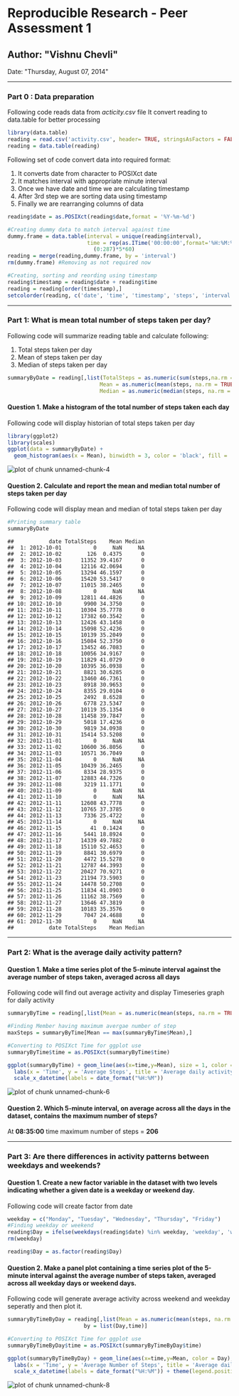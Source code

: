 Reproducible Research - Peer Assessment 1
========
Author: "Vishnu Chevli"
--------
Date: "Thursday, August 07, 2014"
- - -

### Part 0 : Data preparation

Following code reads data from *acticity.csv* file
It convert reading to data.table for better processing


```r
library(data.table)
reading = read.csv('activity.csv', header= TRUE, stringsAsFactors = FALSE)
reading = data.table(reading)
```

Following set of code convert data into required format:
 1. It converts date from character to POSIXct date 
 2. It matches interval with appropriate minute interval 
 3. Once we have date and time we are calculating timestamp 
 4. After 3rd step we are sorting data using timestamp
 5. Finally we are rearranging columns of data


```r
reading$date = as.POSIXct(reading$date,format = '%Y-%m-%d')

#Creating dummy data to match interval against time
dummy.frame = data.table(interval = unique(reading$interval), 
                         time = rep(as.ITime('00:00:00',format='%H:%M:%S'),288) + 
                           (0:287)*5*60)
reading = merge(reading,dummy.frame, by = 'interval')
rm(dummy.frame) #Removing as not required now

#Creating, sorting and reording using timestamp
reading$timestamp = reading$date + reading$time
reading = reading[order(timestamp),]
setcolorder(reading, c('date', 'time', 'timestamp', 'steps', 'interval'))
```

- - -

### Part 1: What is mean total number of steps taken per day?

Following code will summarize reading table and calculate following:
 1. Total steps taken per day
 2. Mean of steps taken per day
 3. Median of steps taken per day

```r
summaryByDate = reading[,list(TotalSteps = as.numeric(sum(steps,na.rm = TRUE)),
                             Mean = as.numeric(mean(steps, na.rm = TRUE)),
                             Median = as.numeric(median(steps, na.rm = TRUE))), by = date]
```

#### Question 1. Make a histogram of the total number of steps taken each day
Following code will display historian of total steps taken per day

```r
library(ggplot2)
library(scales)
ggplot(data = summaryByDate) + 
  geom_histogram(aes(x = Mean), binwidth = 3, color = 'black', fill = 'light green')
```

![plot of chunk unnamed-chunk-4](figure/unnamed-chunk-4.png) 

#### Question 2. Calculate and report the mean and median total number of steps taken per day
Following code will display mean and median of total steps taken per day

```r
#Printing summary table
summaryByDate
```

```
##           date TotalSteps    Mean Median
##  1: 2012-10-01          0     NaN     NA
##  2: 2012-10-02        126  0.4375      0
##  3: 2012-10-03      11352 39.4167      0
##  4: 2012-10-04      12116 42.0694      0
##  5: 2012-10-05      13294 46.1597      0
##  6: 2012-10-06      15420 53.5417      0
##  7: 2012-10-07      11015 38.2465      0
##  8: 2012-10-08          0     NaN     NA
##  9: 2012-10-09      12811 44.4826      0
## 10: 2012-10-10       9900 34.3750      0
## 11: 2012-10-11      10304 35.7778      0
## 12: 2012-10-12      17382 60.3542      0
## 13: 2012-10-13      12426 43.1458      0
## 14: 2012-10-14      15098 52.4236      0
## 15: 2012-10-15      10139 35.2049      0
## 16: 2012-10-16      15084 52.3750      0
## 17: 2012-10-17      13452 46.7083      0
## 18: 2012-10-18      10056 34.9167      0
## 19: 2012-10-19      11829 41.0729      0
## 20: 2012-10-20      10395 36.0938      0
## 21: 2012-10-21       8821 30.6285      0
## 22: 2012-10-22      13460 46.7361      0
## 23: 2012-10-23       8918 30.9653      0
## 24: 2012-10-24       8355 29.0104      0
## 25: 2012-10-25       2492  8.6528      0
## 26: 2012-10-26       6778 23.5347      0
## 27: 2012-10-27      10119 35.1354      0
## 28: 2012-10-28      11458 39.7847      0
## 29: 2012-10-29       5018 17.4236      0
## 30: 2012-10-30       9819 34.0938      0
## 31: 2012-10-31      15414 53.5208      0
## 32: 2012-11-01          0     NaN     NA
## 33: 2012-11-02      10600 36.8056      0
## 34: 2012-11-03      10571 36.7049      0
## 35: 2012-11-04          0     NaN     NA
## 36: 2012-11-05      10439 36.2465      0
## 37: 2012-11-06       8334 28.9375      0
## 38: 2012-11-07      12883 44.7326      0
## 39: 2012-11-08       3219 11.1771      0
## 40: 2012-11-09          0     NaN     NA
## 41: 2012-11-10          0     NaN     NA
## 42: 2012-11-11      12608 43.7778      0
## 43: 2012-11-12      10765 37.3785      0
## 44: 2012-11-13       7336 25.4722      0
## 45: 2012-11-14          0     NaN     NA
## 46: 2012-11-15         41  0.1424      0
## 47: 2012-11-16       5441 18.8924      0
## 48: 2012-11-17      14339 49.7882      0
## 49: 2012-11-18      15110 52.4653      0
## 50: 2012-11-19       8841 30.6979      0
## 51: 2012-11-20       4472 15.5278      0
## 52: 2012-11-21      12787 44.3993      0
## 53: 2012-11-22      20427 70.9271      0
## 54: 2012-11-23      21194 73.5903      0
## 55: 2012-11-24      14478 50.2708      0
## 56: 2012-11-25      11834 41.0903      0
## 57: 2012-11-26      11162 38.7569      0
## 58: 2012-11-27      13646 47.3819      0
## 59: 2012-11-28      10183 35.3576      0
## 60: 2012-11-29       7047 24.4688      0
## 61: 2012-11-30          0     NaN     NA
##           date TotalSteps    Mean Median
```

- - - 

### Part 2: What is the average daily activity pattern?

#### Question 1. Make a time series plot of the 5-minute interval against the average number of steps taken, averaged across all days

Following code will find out average activity and display Timeseries graph for daily activity


```r
summaryByTime = reading[,list(Mean = as.numeric(mean(steps, na.rm = TRUE))), by = time]

#Finding Member having maximum avergae number of step
maxSteps = summaryByTime[Mean == max(summaryByTime$Mean),]

#Converting to POSIXct Time for ggplot use
summaryByTime$time = as.POSIXct(summaryByTime$time)

ggplot(summaryByTime) + geom_line(aes(x=time,y=Mean), size = 1, color = 'sea green') +
  labs(x = 'Time', y = 'Average Steps', title = 'Average daily activity pattern') +
  scale_x_datetime(labels = date_format("%H:%M"))
```

![plot of chunk unnamed-chunk-6](figure/unnamed-chunk-6.png) 

#### Question 2. Which 5-minute interval, on average across all the days in the dataset, contains the maximum number of steps?
At **08:35:00** time maximum number of steps = **206**

- - -

### Part 3: Are there differences in activity patterns between weekdays and weekends?
#### Question 1. Create a new factor variable in the dataset with two levels indicating whether a given date is a weekday or weekend day.
Following code will create factor from date

```r
weekday = c("Monday", "Tuesday", "Wednesday", "Thursday", "Friday")
#Finding weekday or weekend
reading$Day = ifelse(weekdays(reading$date) %in% weekday, 'weekday', 'weekend')
rm(weekday)

reading$Day = as.factor(reading$Day)
```

#### Question 2. Make a panel plot containing a time series plot of the 5-minute interval against the average number of steps taken, averaged across all weekday days or weekend days.
Following code will generate average activity across weekend and weekday seperatly and then plot it.

```r
summaryByTimeByDay = reading[,list(Mean = as.numeric(mean(steps, na.rm = TRUE))),
                        by = list(Day,time)]

#Converting to POSIXct Time for ggplot use
summaryByTimeByDay$time = as.POSIXct(summaryByTimeByDay$time)

ggplot(summaryByTimeByDay) + geom_line(aes(x=time,y=Mean, color = Day), size = 1) + facet_grid(Day~.) +
  labs(x = 'Time', y = 'Average Number of Steps', title = 'Average daily activity pattern') +
  scale_x_datetime(labels = date_format("%H:%M")) + theme(legend.position="none")
```

![plot of chunk unnamed-chunk-8](figure/unnamed-chunk-8.png) 
